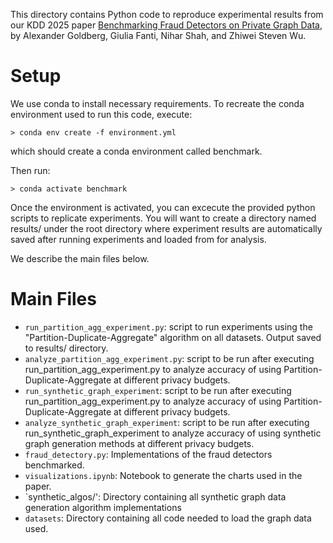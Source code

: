 This directory contains Python code to reproduce experimental results from our KDD 2025 paper [Benchmarking Fraud Detectors on Private Graph Data](https://dl.acm.org/doi/10.1145/3690624.3709170), by Alexander Goldberg, Giulia Fanti, Nihar Shah, and Zhiwei Steven Wu. 

# Setup 

We use conda to install necessary requirements. To recreate the conda environment used to run this code, execute:

    > conda env create -f environment.yml
    
which should create a conda environment called benchmark.

Then run:

    > conda activate benchmark
    
Once the environment is activated, you can excecute the provided python scripts to replicate experiments. You will want to create a directory named results/ under the root directory where experiment results are automatically saved after running experiments and loaded from for analysis.

We describe the main files below.

# Main Files

- `run_partition_agg_experiment.py`:  script to run experiments using the "Partition-Duplicate-Aggregate" algorithm on all datasets. Output saved to results/ directory.
- `analyze_partition_agg_experiment.py`: script to be run after executing run_partition_agg_experiment.py to analyze accuracy of using Partition-Duplicate-Aggregate at different privacy budgets.
- `run_synthetic_graph_experiment`: script to be run after executing run_partition_agg_experiment.py to analyze accuracy of using Partition-Duplicate-Aggregate at different privacy budgets.
- `analyze_synthetic_graph_experiment`: script to be run after executing run_synthetic_graph_experiment to analyze accuracy of using synthetic graph generation methods at different privacy budgets.
- `fraud_detectory.py`: Implementations of the fraud detectors benchmarked.
- `visualizations.ipynb`: Notebook to generate the charts used in the paper.
- `synthetic_algos/': Directory containing all synthetic graph data generation algorithm implementations
- `datasets`: Directory containing all code needed to load the graph data used.

